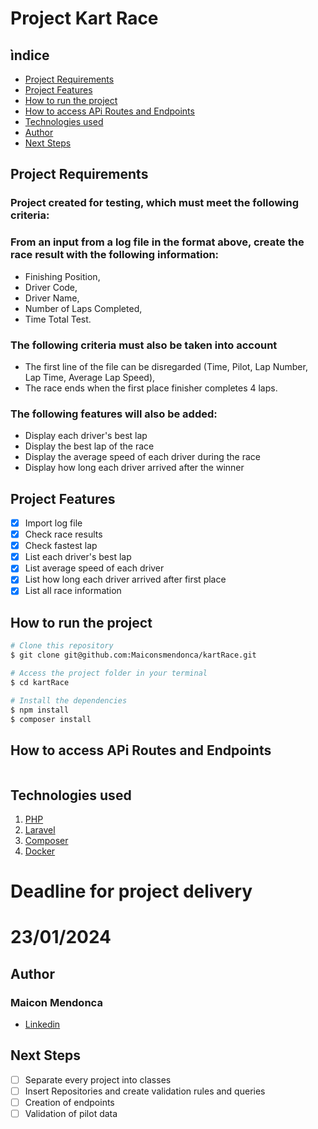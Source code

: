 # Project Kart Race

## ìndice
- <a href="#requirements">Project Requirements</a>
- <a href="#functionalities">Project Features</a>
- <a href="#running">How to run the project</a>
- <a href="#access">How to access APi Routes and Endpoints</a>
- <a href="#technologies">Technologies used</a>
- <a href="#author">Author</a>
- <a href="#steps">Next Steps</a>

## Project Requirements

### Project created for testing, which must meet the following criteria:
### From an input from a log file in the format above, create the race result with the following information:
  * Finishing Position, 
  * Driver Code, 
  * Driver Name, 
  * Number of Laps Completed,
  * Time Total Test.


### The following criteria must also be taken into account
  * The first line of the file can be disregarded (Time, Pilot, Lap Number, Lap Time, Average Lap Speed),
  * The race ends when the first place finisher completes 4 laps.


### The following features will also be added:
  * Display each driver's best lap
  * Display the best lap of the race
  * Display the average speed of each driver during the race
  * Display how long each driver arrived after the winner

## Project Features

- [x] Import log file
- [x] Check race results
- [x] Check fastest lap
- [x] List each driver's best lap
- [x] List average speed of each driver
- [x] List how long each driver arrived after first place
- [x] List all race information

## How to run the project

```bash
# Clone this repository
$ git clone git@github.com:Maiconsmendonca/kartRace.git

# Access the project folder in your terminal
$ cd kartRace

# Install the dependencies
$ npm install
$ composer install
```

## How to access APi Routes and Endpoints

```
```

## Technologies used

1. [PHP](https://www.php.net/)
2. [Laravel](https://laravel.com/)
3. [Composer](https://getcomposer.org/)
4. [Docker](https://www.docker.com/)

# Deadline for project delivery
   # 23/01/2024 

## Author
### Maicon Mendonca
* [Linkedin]()

## Next Steps

- [ ] Separate every project into classes
- [ ] Insert Repositories and create validation rules and queries
- [ ] Creation of endpoints
- [ ] Validation of pilot data

